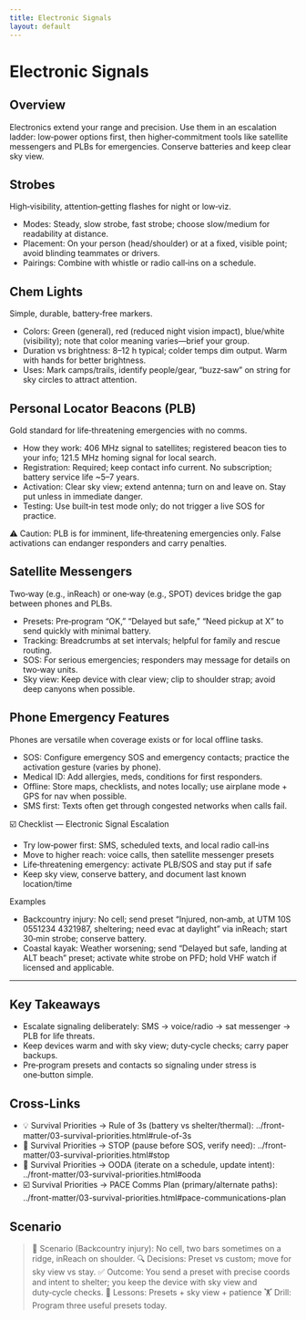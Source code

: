 ```yaml
---
title: Electronic Signals
layout: default
---
```


# Electronic Signals

## Overview
Electronics extend your range and precision. Use them in an escalation ladder: low‑power options first, then higher‑commitment tools like satellite messengers and PLBs for emergencies. Conserve batteries and keep clear sky view.

## Strobes
High‑visibility, attention‑getting flashes for night or low‑viz.

- Modes: Steady, slow strobe, fast strobe; choose slow/medium for readability at distance.
- Placement: On your person (head/shoulder) or at a fixed, visible point; avoid blinding teammates or drivers.
- Pairings: Combine with whistle or radio call‑ins on a schedule.

## Chem Lights
Simple, durable, battery‑free markers.

- Colors: Green (general), red (reduced night vision impact), blue/white (visibility); note that color meaning varies—brief your group.
- Duration vs brightness: 8–12 h typical; colder temps dim output. Warm with hands for better brightness.
- Uses: Mark camps/trails, identify people/gear, “buzz‑saw” on string for sky circles to attract attention.

## Personal Locator Beacons (PLB)
Gold standard for life‑threatening emergencies with no comms.

- How they work: 406 MHz signal to satellites; registered beacon ties to your info; 121.5 MHz homing signal for local search.
- Registration: Required; keep contact info current. No subscription; battery service life ~5–7 years.
- Activation: Clear sky view; extend antenna; turn on and leave on. Stay put unless in immediate danger.
- Testing: Use built‑in test mode only; do not trigger a live SOS for practice.

⚠️ Caution: PLB is for imminent, life‑threatening emergencies only. False activations can endanger responders and carry penalties.

## Satellite Messengers
Two‑way (e.g., inReach) or one‑way (e.g., SPOT) devices bridge the gap between phones and PLBs.

- Presets: Pre‑program “OK,” “Delayed but safe,” “Need pickup at X” to send quickly with minimal battery.
- Tracking: Breadcrumbs at set intervals; helpful for family and rescue routing.
- SOS: For serious emergencies; responders may message for details on two‑way units.
- Sky view: Keep device with clear view; clip to shoulder strap; avoid deep canyons when possible.

## Phone Emergency Features
Phones are versatile when coverage exists or for local offline tasks.

- SOS: Configure emergency SOS and emergency contacts; practice the activation gesture (varies by phone).
- Medical ID: Add allergies, meds, conditions for first responders.
- Offline: Store maps, checklists, and notes locally; use airplane mode + GPS for nav when possible.
- SMS first: Texts often get through congested networks when calls fail.

☑️ Checklist — Electronic Signal Escalation
- Try low‑power first: SMS, scheduled texts, and local radio call‑ins
- Move to higher reach: voice calls, then satellite messenger presets
- Life‑threatening emergency: activate PLB/SOS and stay put if safe
- Keep sky view, conserve battery, and document last known location/time

Examples
- Backcountry injury: No cell; send preset “Injured, non‑amb, at UTM 10S 0551234 4321987, sheltering; need evac at daylight” via inReach; start 30‑min strobe; conserve battery.
- Coastal kayak: Weather worsening; send “Delayed but safe, landing at ALT beach” preset; activate white strobe on PFD; hold VHF watch if licensed and applicable.

---

## Key Takeaways
- Escalate signaling deliberately: SMS → voice/radio → sat messenger → PLB for life threats.
- Keep devices warm and with sky view; duty‑cycle checks; carry paper backups.
- Pre‑program presets and contacts so signaling under stress is one‑button simple.

## Cross-Links
- 💡 Survival Priorities → Rule of 3s (battery vs shelter/thermal): ../front-matter/03-survival-priorities.html#rule-of-3s
- 📝 Survival Priorities → STOP (pause before SOS, verify need): ../front-matter/03-survival-priorities.html#stop
- 📝 Survival Priorities → OODA (iterate on a schedule, update intent): ../front-matter/03-survival-priorities.html#ooda
- ☑️ Survival Priorities → PACE Comms Plan (primary/alternate paths): ../front-matter/03-survival-priorities.html#pace-communications-plan

## Scenario

> 🧭 Scenario (Backcountry injury): No cell, two bars sometimes on a ridge, inReach on shoulder.
> 🔍 Decisions: Preset vs custom; move for sky view vs stay.
> ✅ Outcome: You send a preset with precise coords and intent to shelter; you keep the device with sky view and duty‑cycle checks.
> 🧠 Lessons: Presets + sky view + patience
> 🏋️ Drill: Program three useful presets today.
